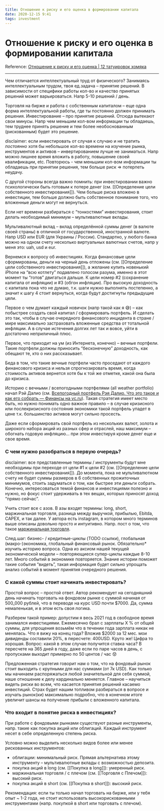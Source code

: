 ```yaml
---
title: Отношение к риску и его оценка в формировании капитала
date: 2020-12-15 9:41
tags: investment
---
```


# Отношение к риску и его оценка в формировании капитала

Reference: [Отношение к риску и его оценка | 12 татуировок хомяка](https://12hamster.tattoo/otnoshenie-k-risku/)

---

Чем отличается интеллектуальный труд от физического? Занимаясь интеллектуальным трудом, твоя ед.задача – принятие решений. В зависимости от специфики работы кол-во и качество принятых решений может варьироваться. Напр 5-10 решений / день.

Торговля на бирже и работа с собственным капиталом – еще одна форма интеллектуальной работы, где ты постоянно должен принимать решения. Инвестирование – про принятие решений. Отсюда вытекают свои минусы. Напр чем меньшим кол-вом информации ты обладаешь, тем труднее принять решение и тем более необоснованным (рискованным) будет это решение.

disclaimer: если инвестировать от случая к случаю и не тратить *постоянно* хотя бы небольшое кол-во времени на изучение рынка, инструментов и активов – инвертированием лучше не заниматься. Напр можно лишнее время вложить в работу, повышение своей квалификации, etc. Повторюсь - чем меньшим кол-вом информации ты обладаешь при принятии решения, тем больше риск => потерпеть неудачу.

С другой стороны всегда важно помнить: при инвестировании важно психологически быть готовым к потере денег (см. [[Определение цели собственного инвестирования]]). Чем больше риска вложено в инвестиции, тем больше должно быть собственное понимание того, что вложенные деньги могут не вернуться.

Если нет времени разбираться с “тонкостями” инвестирования, стоит делать необходимый минимум – мультивалютные вклады.

Мультивалютный вклад – вклад определённой суммы денег (в валюте своей страны) в отличной от государственной, иностранной валюте. Напр USD или EUR (для Украины / России). Стандартно, у любого банка можно на одном счету несколько виртуальных валютных счетов, напр у меня это: uah, usd и eur.

Вернемся к вопросу об инвестициях. Когда финансовые цели сформированы, деньги на черный день отложены (см. [[Определение цели собственного инвестирования]]), а желание купить новенький iPhone на “всю котлету” подавлено голосом разума, именно в этот момент ты “готов” двигаться дальше. К цели номер #2 (сохранение капитала от инфляции) и #3 (обгон инфляции). Про высокую доходность с капитала пока что не думаю, т.к. шаги нужно выполнять постепенно, а значит к шагу 4 стоит вернуться, когда будут достигнуты предыдущие цели.

Первое о чем думает каждый новичок (напр такой как я 😅) – как побыстрее создать свой капитал / сформировать портфель. И сделать это так, чтобы в случае очередного финансового инцидента в стране /мире максимально застраховать вложенные средства от тотальной инфляции. А в случае истечения долгих лет так и вовсе, уйти в достаточно неприличный плюс.

Первое, что приходит на ум (из Интернета, конечно) – вечные портфели. Такие портфели должны приносить “бесконечную” доходность, как обещают те, кто о них рассказывает.

Беда в том, что такие вечные портфели часто проседают от каждого финансового кризиса и нельзя спрогнозировать время, когда стоимость активов вернется хотя бы к той же отметке, какой она была до кризиса.

Историю с вечными / всепогодными портфелями (all weather portfolio) начал Рэй Далио (см. [Всепогодный портфель Рэя Далио. Что это такое и как его собрать — Финансы на vc.ru](https://vc.ru/finance/199912-vsepogodnyy-portfel-reya-dalio-chto-eto-takoe-i-kak-ego-sobrat)). Такая стратегия имеет место быть, но нужно понимать одно важное правило – в случае кризисного или послекризисного состояния экономики такой портфель упадет в цене т.к. большинство активов могут сильно просесть.

Даже если сформировать свой портфель из нескольких валют, золота и широкого набора акций из разных сфер и отраслей, наш максимум – обогнать годовую инфляцию… при этом инвестируя кроме денег еще и свое время.

### С чем нужно разобраться в первую очередь?

disclaimer: все представленные термины / инструменты будут мне необходимы при переходе от цели #1 к цели #2 (см. [[Определение цели собственного инвестирования]]). До момента, пока не мультивалютном счету не будет суммы размеров в 6 собственных прожиточных минимумов, стоить задуматься о том, как быстрее эти деньги собрать. Конечно, интересоваться темой финансов и инвестициями полезно и нужно, но фокус стоит удерживать в тех вещах, которых приносят доход “прямо сейчас”.

Учить стоит все с азов. В азы входят термины: long, short, маржинальная торговля, разница между выручкой, прибылью, Ebitda, CAPEX, и так далее. У автора есть instagram, в котором много терминов выше описаны довольно просто и интуитивно. Напр. пост о том, что такое [маржинальная торговля](https://www.instagram.com/p/CD-1LEJDvIK/).

След.шаг: бизнес- / кредитные-циклы (TODO ссылки), глобальная (макро-)экономика, глобальный финансовый рынок. Обязательно* изучить историю вопроса. Одна из аксиом нашей текущей экономической модели – повторяющиеся супер-циклы каждые 8-10 лет. Много событий в экономике повторяется. Знание истории поможет такие события “видеть”, такая информация будет сильно упрощать анализ событий в момент принятия очередного решения.

### С какой суммы стоит начинать инвестировать?

Простой вопрос – простой ответ. Автор рекомендует на сегодняшний день начинать торговать на фондовом рынке с суммой начиная от 500_000 рублей, что в переводе на курс USD почти $7000. Да, сумма немаленькая, и в этом есть своя логика.

Разберем такой пример: допустим я весь 2021 год в свободное время занимался инвестициями. Ежемесячно брал с зарплаты X % от общей суммы, для упрощения возьмём что в течении года зарплата никак не менялась. Что я вижу на конец года? Вложив $2000 за 12 мес. мои дивиденды составили 20%, в пересчете: 400USD. Круто же! Цифра то хорошая. Вопрос: какой в этом случае получится ставка часа? В пересчете на 365 дней в году, даже если по паре часов в день, с пропусками выходит примерно по 50 центов / час 😟

Предложенная стратегия говорит нам о том, что на фондовый рынок стоит выходить с крупными для нас суммами (от 7к USD). Как только мы начинаем распоряжаться любой значительной для себя суммой, наше отношение к делу кардинально меняется. Главное – научиться видеть риски во всем, что касается принятия решений касаемо инвестиций. Страх будет нашим топливом разбираться в вопросе и изучать рынок(ки) максимально подробно, что в конечном итоге увеличит шансы на получение прибыли с вложенного капитала.

### Что входит в понятие риска в инвестициях?

При работе с фондовыми рынками существуют разные инструменты, напр. такие как покупка акций или облигаций. Каждый инструмент несет в себе определенную степень риска.

Условно можно выделить несколько видов более или менее рискованных инструментов:

- облигации: минимальный риск. Прямая альтернатива этому инструменту – мультивалютные вклады с возможностью депозита.
- покупка акций в long (см. [[Покупка в long]]): умеренный риск.
- маржинальная торговля / с плечом (см. [[Торговля с Плечом]]): высокий риск.
- покупка акций в short (см. [[Покупка в short]]): высокий риск.

Рекомендация: если ты только начал торговать на бирже, или у тебя опыт ~ 1-2 года, не стоит использовать высокорискованными инструментами (напр. покупкой в short или торговать с плечом).
